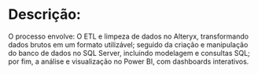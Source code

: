 # Descrição:
O processo envolve: O ETL e limpeza de dados no Alteryx, transformando dados brutos em um formato utilizável; seguido da criação e manipulação do banco de dados no SQL Server, incluindo modelagem e consultas SQL; por fim, a análise e visualização no Power BI, com dashboards interativos.




